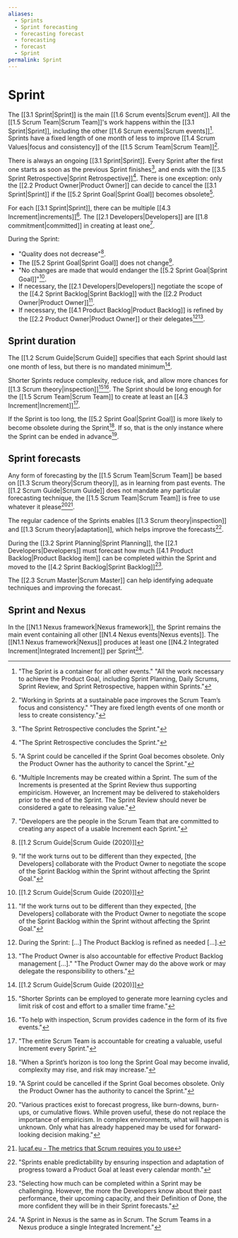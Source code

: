 ```yaml
---
aliases:
  - Sprints
  - Sprint forecasting
  - forecasting forecast
  - forecasting
  - forecast
  - Sprint
permalink: Sprint
---
```

# Sprint

The [[3.1 Sprint|Sprint]] is the main [[1.6 Scrum events|Scrum event]]. All the [[1.5 Scrum Team|Scrum Team]]'s work happens within the [[3.1 Sprint|Sprint]], including the other [[1.6 Scrum events|Scrum events]][^all-work-sprint]. Sprints have a fixed length of one month of less to improve [[1.4 Scrum Values|focus and consistency]] of the [[1.5 Scrum Team|Scrum Team]][^sprint-focus-consistency].

[^all-work-sprint]: "The Sprint is a container for all other events." "All the work necessary to achieve the Product Goal, including Sprint Planning, Daily Scrums, Sprint Review, and Sprint Retrospective, happen within Sprints."[^scrum-guide-2020]
[^sprint-focus-consistency]:"Working in Sprints at a sustainable pace improves the Scrum Team’s focus and consistency." "They are fixed length events of one month or less to create consistency."[^scrum-guide-2020]

There is always an ongoing [[3.1 Sprint|Sprint]]. Every Sprint after the first one starts as soon as the previous Sprint finishes[^sprint-end], and ends with the [[3.5 Sprint Retrospective|Sprint Retrospective]][^sprint-end]. There is one exception: only the [[2.2 Product Owner|Product Owner]] can decide to cancel the [[3.1 Sprint|Sprint]] if the [[5.2 Sprint Goal|Sprint Goal]] becomes obsolete[^sprint-cancelled].

[^sprint-start]: "A new Sprint starts immediately after the conclusion of the previous Sprint."[^scrum-guide-2020]
[^sprint-end]: "The Sprint Retrospective concludes the Sprint."[^scrum-guide-2020]
[^sprint-cancelled]: "A Sprint could be cancelled if the Sprint Goal becomes obsolete. Only the Product Owner has the authority to cancel the Sprint."[^scrum-guide-2020]

For each [[3.1 Sprint|Sprint]], there can be multiple [[4.3 Increment|increments]][^multiple-increments]. The [[2.1 Developers|Developers]] are [[1.8 commitment|committed]] in creating at least one[^developers-definition].

[^multiple-increments]: "Multiple Increments may be created within a Sprint. The sum of the Increments is presented at the Sprint Review thus supporting empiricism. However, an Increment may be delivered to stakeholders prior to the end of the Sprint. The Sprint Review should never be considered a gate to releasing value."[^scrum-guide-2020]
[^developers-definition]: "Developers are the people in the Scrum Team that are committed to creating any aspect of a usable Increment each Sprint."[^scrum-guide-2020]

During the Sprint:
- "Quality does not decrease"[^scrum-guide-2020].
- The [[5.2 Sprint Goal|Sprint Goal]] does not change[^po-devs-changes].
- "No changes are made that would endanger the [[5.2 Sprint Goal|Sprint Goal]]"[^scrum-guide-2020].
- If necessary, the [[2.1 Developers|Developers]] negotiate the scope of the [[4.2 Sprint Backlog|Sprint Backlog]] with the [[2.2 Product Owner|Product Owner]][^po-devs-changes].
- If necessary, the [[4.1 Product Backlog|Product Backlog]] is refined by the [[2.2 Product Owner|Product Owner]] or their delegates[^refinement-as-needed][^po-accountable-refinement].

[^po-devs-changes]: "If the work turns out to be different than they expected, \[the Developers\] collaborate with the Product Owner to negotiate the scope of the Sprint Backlog within the Sprint without affecting the Sprint Goal."[^scrum-guide-2020]
[^refinement-as-needed]: During the Sprint: \[...\] The Product Backlog is refined as needed \[...\].
[^po-accountable-refinement]: "The Product Owner is also accountable for effective Product Backlog management \[...\]." "The Product Owner may do the above work or may delegate the responsibility to others."[^scrum-guide-2020]
## Sprint duration

The [[1.2 Scrum Guide|Scrum Guide]] specifies that each Sprint should last one month of less, but there is no mandated minimum[^scrum-guide-2020].

Shorter Sprints reduce complexity, reduce risk, and allow more chances for [[1.3 Scrum theory|inspection]][^shorter-sprints][^help-inspection]. The Sprint should be long enough for the [[1.5 Scrum Team|Scrum Team]] to create at least an [[4.3 Increment|Increment]][^increment-sprint-accountability].

[^help-inspection]:"To help with inspection, Scrum provides cadence in the form of its five events."[^scrum-guide-2020]
[^shorter-sprints]:"Shorter Sprints can be employed to generate more learning cycles and limit risk of cost and effort to a smaller time frame."
[^increment-sprint-accountability]: "The entire Scrum Team is accountable for creating a valuable, useful Increment every Sprint."[^scrum-guide-2020]

If the Sprint is too long, the [[5.2 Sprint Goal|Sprint Goal]] is more likely to become obsolete during the Sprint[^sprint-too-long]. If so, that is the only instance where the Sprint can be ended in advance[^sprint-cancelled].

[^sprint-too-long]:"When a Sprint’s horizon is too long the Sprint Goal may become invalid, complexity may rise, and risk may increase."[^scrum-guide-2020]

[^scrum-guide-2020]: [[1.2 Scrum Guide|Scrum Guide (2020)]]

## Sprint forecasts

Any form of forecasting by the [[1.5 Scrum Team|Scrum Team]] be based on [[1.3 Scrum theory|Scrum theory]], as in learning from past events. The [[1.2 Scrum Guide|Scrum Guide]] does not mandate any particular forecasting technique, the [[1.5 Scrum Team|Scrum Team]] is free to use whatever it please[^forecast-empiricism][^lucafeu-metrics].

[^forecast-empiricism]: "Various practices exist to forecast progress, like burn-downs, burn-ups, or cumulative flows. While proven useful, these do not replace the importance of empiricism. In complex environments, what will happen is unknown. Only what has already happened may be used for forward-looking decision making."[^scrum-guide-2020]
[^lucafeu-metrics]: [lucaf.eu - The metrics that Scrum requires you to use](https://lucaf.eu/2025/02/22/scrum-metrics.html)

The regular cadence of the Sprints enables [[1.3 Scrum theory|inspection]] and [[1.3 Scrum theory|adaptation]], which helps improve the forecasts[^sprints-enable-predictability].

[^sprints-enable-predictability]: "Sprints enable predictability by ensuring inspection and adaptation of progress toward a Product Goal at least every calendar month."[^scrum-guide-2020]

During the [[3.2 Sprint Planning|Sprint Planning]], the [[2.1 Developers|Developers]] must forecast how much [[4.1 Product Backlog|Product Backlog item]] can be completed within the Sprint and moved to the [[4.2 Sprint Backlog|Sprint Backlog]][^step-two-forecast].

[^step-two-forecast]: "Selecting how much can be completed within a Sprint may be challenging. However, the more the Developers know about their past performance, their upcoming capacity, and their Definition of Done, the more confident they will be in their Sprint forecasts."[^scrum-guide-2020]

The [[2.3 Scrum Master|Scrum Master]] can help identifying adequate techniques and improving the forecast.

## Sprint and Nexus

In the [[N1.1 Nexus framework|Nexus framework]], the Sprint remains the main event containing all other [[N1.4 Nexus events|Nexus events]]. The [[N1.1 Nexus framework|Nexus]] produces at least one [[N4.2 Integrated Increment|Integrated Increment]] per Sprint[^sprint-nexus].

[^sprint-nexus]: "A Sprint in Nexus is the same as in Scrum. The Scrum Teams in a Nexus produce a single Integrated Increment."[^nexus-guide-2021]

[^nexus-guide-2021]: [[N1.2 Nexus Guide|Nexus Guide (2021)]]
